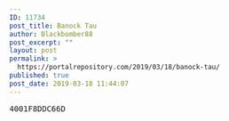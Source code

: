 ```yaml
---
ID: 11734
post_title: Banock Tau
author: Blackbomber88
post_excerpt: ""
layout: post
permalink: >
  https://portalrepository.com/2019/03/18/banock-tau/
published: true
post_date: 2019-03-18 11:44:07
---
```

<pre>4001F8DDC66D</pre>